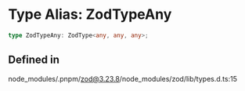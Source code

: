 # Type Alias: ZodTypeAny

```ts
type ZodTypeAny: ZodType<any, any, any>;
```

## Defined in

node\_modules/.pnpm/zod@3.23.8/node\_modules/zod/lib/types.d.ts:15
